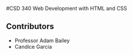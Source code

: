 #CSD 340 Web Development with HTML and CSS
## Contributors
- Professor Adam Bailey
- Candice Garcia
